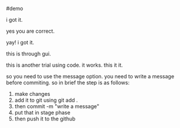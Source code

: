 #demo

i got it.

yes you are correct.

yay! i got it.


this is through gui.


this is another trial using code. it works. this it it.

so you need to use the message option. you need to write a message before commiting.
so in brief the step is as follows: 
1) make changes
2) add it to git using git add .
3) then commit -m "write a message"
4) put that in stage phase
5) then push it to the github

